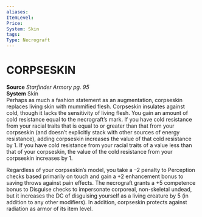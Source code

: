 ```yaml
---
aliases: 
ItemLevel: 
Price: 
System: Skin
tags: 
Type: Necrograft
---
```

# CORPSESKIN
**Source** _Starfinder Armory pg. 95_  
**System** Skin  
Perhaps as much a fashion statement as an augmentation, corpseskin replaces living skin with mummified flesh. Corpseskin insulates against cold, though it lacks the sensitivity of living flesh. You gain an amount of cold resistance equal to the necrograft’s mark. If you have cold resistance from your racial traits that is equal to or greater than that from your corpseskin (and doesn’t explicitly stack with other sources of energy resistance), adding corpseskin increases the value of that cold resistance by 1. If you have cold resistance from your racial traits of a value less than that of your corpseskin, the value of the cold resistance from your corpseskin increases by 1.  
  
Regardless of your corpseskin’s model, you take a –2 penalty to Perception checks based primarily on touch and gain a +2 enhancement bonus to saving throws against pain effects. The necrograft grants a +5 competence bonus to Disguise checks to impersonate corporeal, non-skeletal undead, but it increases the DC of disguising yourself as a living creature by 5 (in addition to any other modifiers). In addition, corpseskin protects against radiation as armor of its item level.